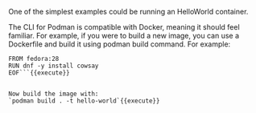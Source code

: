 
One of the simplest examples could be running an HelloWorld container.

The CLI for Podman is compatible with Docker, meaning it should feel familiar. For example, if you were to build a new image, you can use a Dockerfile and build it using podman build command. For example:

```cat > Dockerfile <<EOF
FROM fedora:28
RUN dnf -y install cowsay
EOF```{{execute}}


Now build the image with:
`podman build . -t hello-world`{{execute}}

